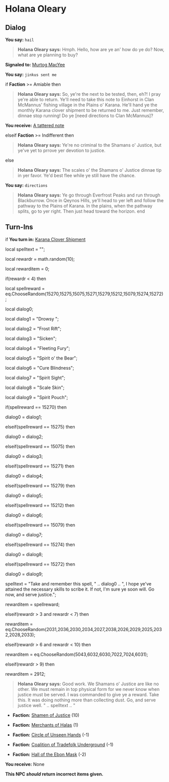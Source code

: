 # Holana Oleary
## Dialog

**You say:** `hail`



>**Holana Oleary says:** Hmph. Hello, how are ye an' how do ye do? Now, what are ye planning to buy?


**Signaled to:**  [Murtog MacYee](/npc/29043)

**You say:** `jinkus sent me`



if **Faction** >= Amiable then 



>**Holana Oleary says:** So, ye're the next to be tested, then, eh?! I pray ye're able to return. Ye'll need to take this note to Einhorst in Clan McMannus' fishing village in the Plains o' Karana. He'll hand ye the monthly Karana clover shipment to be returned to me. Just remember, dinnae stop running! Do ye [need directions to Clan McMannus]?



**You receive:**  [A tattered note](/item/18831)










elseif **Faction** >= Indifferent then



>**Holana Oleary says:** Ye're no criminal to the Shamans o' Justice, but ye've yet to prrove yer devotion to justice.


else



>**Holana Oleary says:** The scales o' the Shamans o' Justice dinnae tip in yer favor. Ye'd best flee while ye still have the chance.




**You say:** `directions`



>**Holana Oleary says:** Ye go through Everfrost Peaks and run through Blackburrow. Once in Qeynos Hills, ye'll head to yer left and follow the pathway to the Plains of Karana. In the plains, when the pathway splits, go to yer right. Then just head toward the horizon.
end

## Turn-Ins



if **You turn in:** [Karana Clover Shipment](/item/13962)



local spelltext = "";


local rewardr = math.random(10);


local rewarditem = 0;


if(rewardr  < 4) then







local spellreward = eq.ChooseRandom(15270,15275,15075,15271,15279,15212,15079,15274,15272);



local dialog0;



local dialog1 = "Drowsy ";



local dialog2 = "Frost Rift";



local dialog3 = "Sicken";



local dialog4 = "Fleeting Fury";



local dialog5 = "Spirit o' the Bear"; 



local dialog6 = "Cure Blindness";



local dialog7 = "Spirit Sight";



local dialog8 = "Scale Skin";



local dialog9 = "Spirit Pouch";



if(spellreward == 15270) then




dialog0 = dialog1;



elseif(spellreward == 15275) then




dialog0 = dialog2;



elseif(spellreward == 15075) then




dialog0 = dialog3;



elseif(spellreward == 15271) then




dialog0 = dialog4;



elseif(spellreward == 15279) then




dialog0 = dialog5;



elseif(spellreward == 15212) then




dialog0 = dialog6;



elseif(spellreward == 15079) then




dialog0 = dialog7;



elseif(spellreward == 15274) then




dialog0 = dialog8;



elseif(spellreward == 15272) then




dialog0 = dialog9;





spelltext = "Take and remember this spell, " .. dialog0 .. ", I hope ye've attained the necessary skills to scribe it.  If not, I'm sure ye soon will. Go now, and serve justice.";



rewarditem = spellreward;


elseif(rewardr > 3 and rewardr < 7) then



rewarditem = eq.ChooseRandom(2031,2036,2030,2034,2027,2038,2026,2029,2025,2032,2028,2033);



elseif(rewardr > 6 and rewardr < 10) then



rewarditem = eq.ChooseRandom(5043,6032,6030,7022,7024,6031);









elseif(rewardr > 9) then



rewarditem = 2912;





















>**Holana Oleary says:** Good work. We Shamans o' Justice are like no other. We must remain in top physical form for we never know when justice must be served. I was commanded to give ye a reward. Take this. It was doing nothing more than collecting dust. Go, and serve justice well.  " .. spelltext .. "





* __Faction:__ [Shamen of Justice](/faction/327) (10)










* __Faction:__ [Merchants of Halas](/faction/328) (1)










* __Faction:__ [Circle of Unseen Hands](/faction/223) (-1)










* __Faction:__ [Coalition of Tradefolk Underground](/faction/336) (-1)










* __Faction:__ [Hall of the Ebon Mask](/faction/5009) (-2)










 **You receive:** None 

**This NPC *should* return incorrect items given.**
